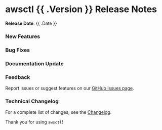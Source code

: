 # awsctl {{ .Version }} Release Notes

**Release Date**: {{ .Date }}

### New Features

### Bug Fixes

### Documentation Update

### Feedback

Report issues or suggest features on our [GitHub Issues page](https://github.com/berrybytes/awsctl/issues).

### Technical Changelog

For a complete list of changes, see the [Changelog](https://github.com/berrybytes/awsctl/blob/main/CHANGELOG.md).

Thank you for using `awsctl`!

